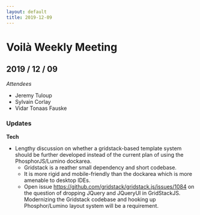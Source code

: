 ```yaml
---
layout: default
title: 2019-12-09
---
```


# Voilà Weekly Meeting

## 2019 / 12 / 09

*Attendees*

- Jeremy Tuloup
- Sylvain Corlay
- Vidar Tonaas Fauske

### Updates

**Tech**

 - Lengthy discussion on whether a gridstack-based template system should be further developed instead of the current plan of using the PhosphorJS/Lumino dockarea.
    - Gridstack is a reather small dependency and short codebase.
    - It is more rigid and mobile-friendly than the dockarea which is more amenable to desktop IDEs.
    - Open issue https://github.com/gridstack/gridstack.js/issues/1084 on the question of dropping JQuery and JQueryUI in GridStackJS. Modernizing the Gridstack codebase and hooking up Phosphor/Lumino layout system will be a requirement.

